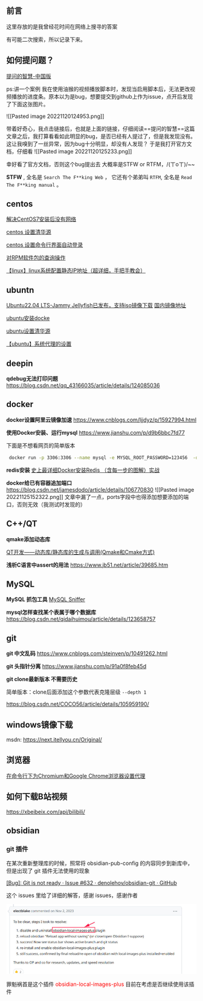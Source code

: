 ## 前言

这里存放的是我曾经花时间在网络上搜寻的答案

有可能二次搜索，所以记录下来。

## 如何提问题？

[​提问的智慧-中国版](https://mp.weixin.qq.com/s/q461so9lWk4FKJGZ-p7Vcg)

ps:讲一个案例
我在使用油猴的视频播放脚本时，发现当启用脚本后，无法更改视频播放的进度条。原本以为是bug，想要提交到github上作为issue，点开后发现了下面这张图片。

![[Pasted image 20221120124953.png]]

带着好奇心，我点击链接后，也就是上面的链接，仔细阅读==提问的智慧==这篇文章之后，我打算看看如此明显的bug，是否已经有人提过了，但是我发现没有。这让我嗅到了一丝异常，因为bug十分明显，却没有人发现？
于是我打开官方文档，仔细看
![[Pasted image 20221120125233.png]]

幸好看了官方文档，否则这个bug提出去 大概率是STFW or RTFM，/(ㄒoㄒ)/~~

**STFW** , 全名是 `Search The F**king Web` ， 它还有个弟弟叫 `RTFM`, 全名是 `Read The F**king manual` 。

## centos


[ 解决CentOS7安装后没有网络](https://blog.csdn.net/qq_42259469/article/details/109309361)

[centos 设置清华源](https://www.cnblogs.com/ahgo/p/16076880.html)

[centos 设置命令行界面自动登录](https://www.codenong.com/cs106447595/)

[对RPM软件包的查询操作](https://blog.csdn.net/yaxuan88521/article/details/122317785)

[【linux】linux系统配置静态IP地址（超详细，手把手教会）](https://blog.csdn.net/u010521062/article/details/114067036)

## ubuntn

[Ubuntu22.04 LTS-Jammy Jellyfish已发布，支持iso镜像下载](https://baijiahao.baidu.com/s?id=1730906316257453037&wfr=spider&for=pc)
[国内镜像地址](https://mirrors.nju.edu.cn/ubuntu-releases/jammy/)

[ubuntu安装docke](https://blog.csdn.net/x7536987/article/details/124808845)


[ubuntu设置清华源](https://mirrors.tuna.tsinghua.edu.cn/help/ubuntu/)

[【ubuntu】系统代理的设置](https://blog.csdn.net/u011119817/article/details/110856212)

## deepin

**qdebug无法打印问题**
<https://blog.csdn.net/qq_43166035/article/details/124085036>

## docker

**docker设置阿里云镜像加速**
<https://www.cnblogs.com/ljjdyz/p/15927994.html>

**使用Docker安装、运行mysql**
<https://www.jianshu.com/p/d9b6bbc7fd77>

下面是不想看网页的简单版本

```bash
 docker run -p 3306:3306 --name mysql -e MYSQL_ROOT_PASSWORD=123456  -d mysql:5.6
```

**redis安装**
[史上最详细Docker安装Redis （含每一步的图解）实战](https://blog.csdn.net/weixin_45821811/article/details/116211724)

**docker给已有容器追加端口**
https://blog.csdn.net/jamesdodo/article/details/106770830
![[Pasted image 20221125152322.png]]
文章中漏了一点，ports字段中也得添加想要添加的端口，否则无效（我测试时发现的）

## C++/QT

**qmake添加动态库**

[QT开发——动态库/静态库的生成与调用(Qmake和Cmake方式)](https://www.cnblogs.com/zx-hit/p/11977720.html)

**浅析C语言中assert的用法**
<https://www.jb51.net/article/39685.htm>

## MySQL

**MySQL 抓包工具**
[MySQL Sniffer](http://t.zoukankan.com/kevingrace-p-5685476.html)

**mysql怎样查找某个表属于哪个数据库**
<https://blog.csdn.net/qidaihuimou/article/details/123658757>

## git

**git 中文乱码**
<https://www.cnblogs.com/steinven/p/10491262.html>

**git 头指针分离**
<https://www.jianshu.com/p/91a0f8feb45d>

**git clone最新版本 不需要历史**

简单版本：clone后面添加这个参数代表克隆层级 `--depth 1`

<https://blog.csdn.net/COCO56/article/details/105959190/>

## windows镜像下载

msdn: <https://next.itellyou.cn/Original/>


## 浏览器

[在命令行下为Chromium和Google Chrome浏览器设置代理](https://www.linuxdashen.com/%E5%9C%A8%E5%91%BD%E4%BB%A4%E8%A1%8C%E4%B8%8B%E4%B8%BAchromium%E5%92%8Cgoogle-chrome%E6%B5%8F%E8%A7%88%E5%99%A8%E8%AE%BE%E7%BD%AE%E4%BB%A3%E7%90%86)

## 如何下载B站视频
https://xbeibeix.com/api/bilibili/


## obsidian 
### git 插件
在某次重新整理库的时候，照常将 obsidian-pub-config 的内容同步到新库中，但是出现了 git 插件无法使用的现象

[\[Bug\]: Git is not ready · Issue #632 · denolehov/obsidian-git · GitHub](https://github.com/denolehov/obsidian-git/issues/632)

这个 issues 里给了详细的解答，感谢 issues，感谢作者

![](%E9%97%AE%E9%A2%98%E9%9B%86/%E9%99%84%E4%BB%B6/437b99eecbc2494e91051cab0431e2ec_MD5.jpeg)

罪魁祸首是这个插件<font color="#ff0000"> obsidian-local-images-plus</font>  目前在考虑是否继续使用该插件